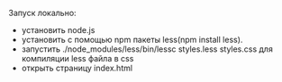 Запуск локально:
- установить node.js
- установить с помощью npm пакеты less(npm install less).
- запустить ./node_modules/less/bin/lessc styles.less styles.css
для компиляции less файла в css
- открыть страницу index.html